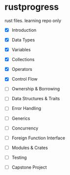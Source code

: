 # rustprogress

rust files. learning repo only 

- [x] Introduction
- [x] Data Types
- [x] Variables
- [x] Collections
- [x] Operators
- [x] Control Flow
- [ ] Ownership & Borrowing
- [ ] Data Structures & Traits
- [ ] Error Handling
- [ ] Generics
- [ ] Concurrency
- [ ] Foreign Function Interface
- [ ] Modules & Crates
- [ ] Testing 
- [ ] Capstone Project



